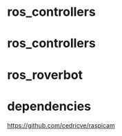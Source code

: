 # ros_controllers
# ros_controllers
# ros_roverbot

# dependencies
https://github.com/cedricve/raspicam
